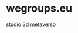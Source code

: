 # wegroups.eu
<a href="https://www.wegroups.eu">studio 3d</a>
<a href="https://www.wegroups.eu/metaverso">metaverso</a>
